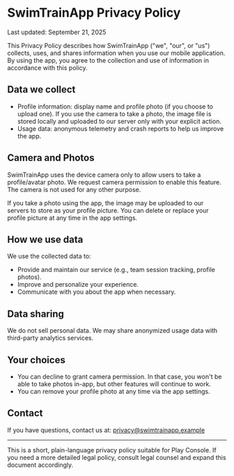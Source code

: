 # SwimTrainApp Privacy Policy

Last updated: September 21, 2025

This Privacy Policy describes how SwimTrainApp ("we", "our", or "us") collects, uses, and shares information when you use our mobile application. By using the app, you agree to the collection and use of information in accordance with this policy.

## Data we collect

- Profile information: display name and profile photo (if you choose to upload one). If you use the camera to take a photo, the image file is stored locally and uploaded to our server only with your explicit action.
- Usage data: anonymous telemetry and crash reports to help us improve the app.

## Camera and Photos

SwimTrainApp uses the device camera only to allow users to take a profile/avatar photo. We request camera permission to enable this feature. The camera is not used for any other purpose.

If you take a photo using the app, the image may be uploaded to our servers to store as your profile picture. You can delete or replace your profile picture at any time in the app settings.

## How we use data

We use the collected data to:

- Provide and maintain our service (e.g., team session tracking, profile photos).
- Improve and personalize your experience.
- Communicate with you about the app when necessary.

## Data sharing

We do not sell personal data. We may share anonymized usage data with third-party analytics services.

## Your choices

- You can decline to grant camera permission. In that case, you won't be able to take photos in-app, but other features will continue to work.
- You can remove your profile photo at any time via the app settings.

## Contact

If you have questions, contact us at: privacy@swimtrainapp.example

---

This is a short, plain-language privacy policy suitable for Play Console. If you need a more detailed legal policy, consult legal counsel and expand this document accordingly.
